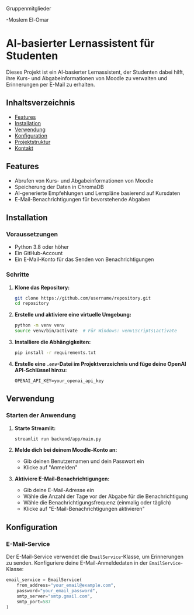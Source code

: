 Gruppenmitglieder

-Moslem El-Omar

# AI-basierter Lernassistent für Studenten

Dieses Projekt ist ein AI-basierter Lernassistent, der Studenten dabei hilft, ihre Kurs- und Abgabeinformationen von Moodle zu verwalten und Erinnerungen per E-Mail zu erhalten.

## Inhaltsverzeichnis
- [Features](#features)
- [Installation](#installation)
- [Verwendung](#verwendung)
- [Konfiguration](#konfiguration)
- [Projektstruktur](#projektstruktur)
- [Kontakt](#kontakt)

## Features
- Abrufen von Kurs- und Abgabeinformationen von Moodle
- Speicherung der Daten in ChromaDB
- AI-generierte Empfehlungen und Lernpläne basierend auf Kursdaten
- E-Mail-Benachrichtigungen für bevorstehende Abgaben

## Installation

### Voraussetzungen
- Python 3.8 oder höher
- Ein GitHub-Account
- Ein E-Mail-Konto für das Senden von Benachrichtigungen

### Schritte
1. **Klone das Repository:**
    ```bash
    git clone https://github.com/username/repository.git
    cd repository
    ```

2. **Erstelle und aktiviere eine virtuelle Umgebung:**
    ```bash
    python -m venv venv
    source venv/bin/activate  # Für Windows: venv\Scripts\activate
    ```

3. **Installiere die Abhängigkeiten:**
    ```bash
    pip install -r requirements.txt
    ```

4. **Erstelle eine `.env`-Datei im Projektverzeichnis und füge deine OpenAI API-Schlüssel hinzu:**
    ```env
    OPENAI_API_KEY=your_openai_api_key
    ```

## Verwendung

### Starten der Anwendung
1. **Starte Streamlit:**
    ```bash
    streamlit run backend/app/main.py
    ```

2. **Melde dich bei deinem Moodle-Konto an:**
   - Gib deinen Benutzernamen und dein Passwort ein
   - Klicke auf "Anmelden"

3. **Aktiviere E-Mail-Benachrichtigungen:**
   - Gib deine E-Mail-Adresse ein
   - Wähle die Anzahl der Tage vor der Abgabe für die Benachrichtigung
   - Wähle die Benachrichtigungsfrequenz (einmalig oder täglich)
   - Klicke auf "E-Mail-Benachrichtigungen aktivieren"

## Konfiguration

### E-Mail-Service
Der E-Mail-Service verwendet die `EmailService`-Klasse, um Erinnerungen zu senden. Konfiguriere deine E-Mail-Anmeldedaten in der `EmailService`-Klasse:

```python
email_service = EmailService(
    from_address="your_email@example.com",
    password="your_email_password",
    smtp_server="smtp.gmail.com",
    smtp_port=587
)

